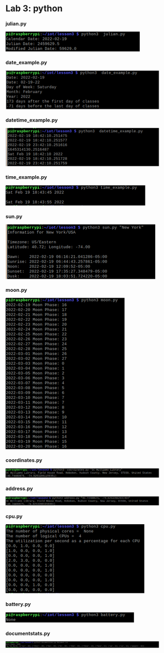 # Lab 3: python

### julian.py
![](assets/julian.png)

### date_example.py
![](assets/date.png)

### datetime_example.py
![](assets/datetime.png)

### time_example.py
![](assets/time_example.png)

### sun.py
![](assets/sun.py_NewYork.png)

### moon.py
![](assets/moon.png)

### coordinates.py
![](assets/coords.png)

### address.py
![](assets/adrdress.png)

### cpu.py
![](assets/cpu.png)

### battery.py
![](assets/battery.png)

### documentstats.py
![](assets/docstats.png)




